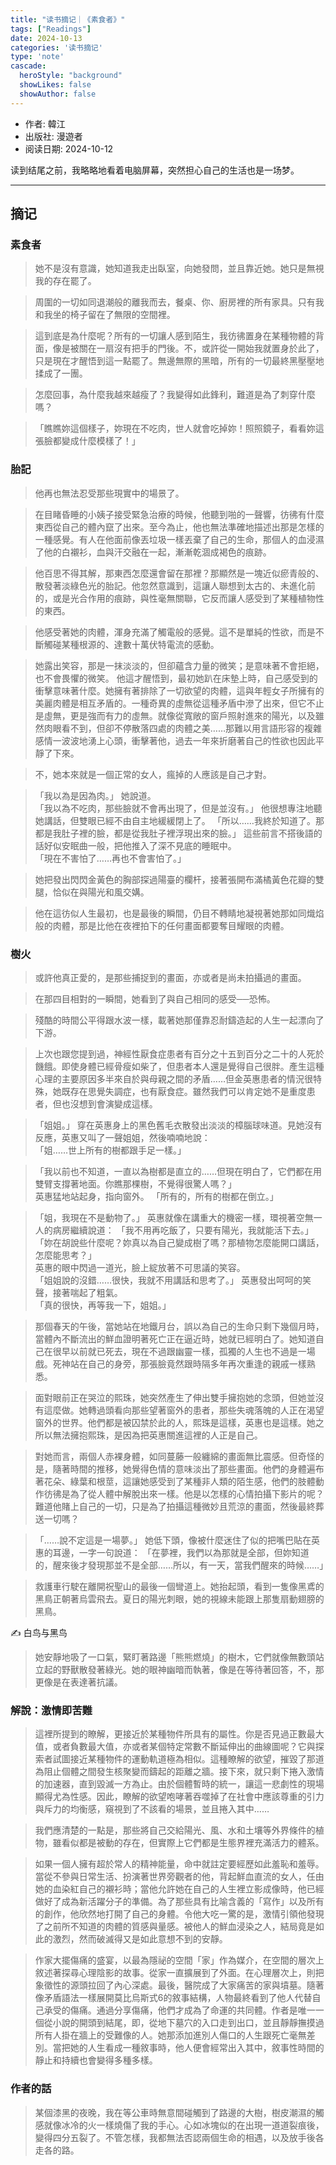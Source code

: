 ```yaml
---
title: "读书摘记｜《素食者》"
tags: ["Readings"]
date: 2024-10-13
categories: '读书摘记'
type: 'note'
cascade:
  heroStyle: "background"
  showLikes: false
  showAuthor: false
---
```



- 作者: 韓江
- 出版社: 漫遊者
- 阅读日期: 2024-10-12

读到结尾之前，我略略地看着电脑屏幕，突然担心自己的生活也是一场梦。

---

## 摘记

### 素食者

> 她不是沒有意識，她知道我走出臥室，向她發問，並且靠近她。她只是無視我的存在罷了。

> 周圍的一切如同退潮般的離我而去，餐桌、你、廚房裡的所有家具。只有我和我坐的椅子留在了無限的空間裡。

> 這到底是為什麼呢？所有的一切讓人感到陌生，我彷彿置身在某種物體的背面，像是被關在一扇沒有把手的門後。不，或許從一開始我就置身於此了，只是現在才醒悟到這一點罷了。無邊無際的黑暗，所有的一切最終黑壓壓地揉成了一團。

> 怎麼回事，為什麼我越來越瘦了？我變得如此鋒利，難道是為了刺穿什麼嗎？

> 「瞧瞧妳這個樣子，妳現在不吃肉，世人就會吃掉妳！照照鏡子，看看妳這張臉都變成什麼模樣了！」

### 胎記

> 他再也無法忍受那些現實中的場景了。

> 在目睹昏睡的小姨子接受緊急治療的時候，他聽到啪的一聲響，彷彿有什麼東西從自己的體內竄了出來。至今為止，他也無法準確地描述出那是怎樣的一種感覺。有人在他面前像丟垃圾一樣丟棄了自己的生命，那個人的血浸濕了他的白襯衫，血與汗交融在一起，漸漸乾涸成褐色的痕跡。

> 他百思不得其解，那東西怎麼還會留在那裡？那顯然是一塊近似瘀青般的、散發著淡綠色光的胎記。他忽然意識到，這讓人聯想到太古的、未進化前的，或是光合作用的痕跡，與性毫無關聯，它反而讓人感受到了某種植物性的東西。

> 他感受著她的肉體，渾身充滿了觸電般的感覺。這不是單純的性欲，而是不斷觸碰某種根源的、達數十萬伏特電流的感動。

> 她露出笑容，那是一抹淡淡的，但卻蘊含力量的微笑；是意味著不會拒絕，也不會畏懼的微笑。	他這才醒悟到，最初她趴在床墊上時，自己感受到的衝擊意味著什麼。她擁有著排除了一切欲望的肉體，這與年輕女子所擁有的美麗肉體是相互矛盾的。一種奇異的虛無從這種矛盾中滲了出來，但它不止是虛無，更是強而有力的虛無。就像從寬敞的窗戶照射進來的陽光，以及雖然肉眼看不到，但卻不停散落四處的肉體之美……那難以用言語形容的複雜感情一波波地湧上心頭，衝擊著他，過去一年來折磨著自己的性欲也因此平靜了下來。

> 不，她本來就是一個正常的女人，瘋掉的人應該是自己才對。

> 「我以為是因為肉。」	她說道。	
> 「我以為不吃肉，那些臉就不會再出現了，但是並沒有。」	他很想專注地聽她講話，但雙眼已經不由自主地緩緩閉上了。	
> 「所以……我終於知道了。那都是我肚子裡的臉，都是從我肚子裡浮現出來的臉。」	
> 這些前言不搭後語的話好似安眠曲一般，把他推入了深不見底的睡眠中。	
> 「現在不害怕了……再也不會害怕了。」

>她把發出閃閃金黃色的胸部探過陽臺的欄杆，接著張開布滿橘黃色花瓣的雙腿，恰似在與陽光和風交媾。

>他在這彷似人生最初，也是最後的瞬間，仍目不轉睛地凝視著她那如同熾焰般的肉體，那是比他在夜裡拍下的任何畫面都要奪目耀眼的肉體。

### 樹火

> 或許他真正愛的，是那些捕捉到的畫面，亦或者是尚未拍攝過的畫面。

> 在那四目相對的一瞬間，她看到了與自己相同的感受──恐怖。

> 殘酷的時間公平得跟水波一樣，載著她那僅靠忍耐鑄造起的人生一起漂向了下游。

> 上次也跟您提到過，神經性厭食症患者有百分之十五到百分之二十的人死於饑餓。即使身體已經骨瘦如柴了，但患者本人還是覺得自己很胖。產生這種心理的主要原因多半來自於與母親之間的矛盾……但金英惠患者的情況很特殊，她既存在思覺失調症，也有厭食症。雖然我們可以肯定她不是重度患者，但也沒想到會演變成這樣。

> 「姐姐。」	
> 穿在英惠身上的黑色舊毛衣散發出淡淡的樟腦球味道。見她沒有反應，英惠又叫了一聲姐姐，然後喃喃地說：	
> 「姐……世上所有的樹都跟手足一樣。」

> 「我以前也不知道，一直以為樹都是直立的……但現在明白了，它們都在用雙臂支撐著地面。你瞧那棵樹，不覺得很驚人嗎？」	
> 英惠猛地站起身，指向窗外。	
> 「所有的，所有的樹都在倒立。」

> 「姐，我現在不是動物了。」	
> 英惠就像在講重大的機密一樣，環視著空無一人的病房繼續說道：	
> 「我不用再吃飯了，只要有陽光，我就能活下去。」	
> 「妳在胡說些什麼呢？妳真以為自己變成樹了嗎？那植物怎麼能開口講話，怎麼能思考？」	
> 英惠的眼中閃過一道光，臉上綻放著不可思議的笑容。	
> 「姐姐說的沒錯……很快，我就不用講話和思考了。」	英惠發出呵呵的笑聲，接著喘起了粗氣。	
> 「真的很快，再等我一下，姐姐。」

> 那個春天的午後，當她站在地鐵月台，誤以為自己的生命只剩下幾個月時，當體內不斷流出的鮮血證明著死亡正在逼近時，她就已經明白了。她知道自己在很早以前就已死去，現在不過跟幽靈一樣，孤獨的人生也不過是一場戲。死神站在自己的身旁，那張臉竟然跟時隔多年再次重逢的親戚一樣熟悉。

> 面對眼前正在哭泣的熙珠，她突然產生了伸出雙手擁抱她的念頭，但她並沒有這麼做。她轉過頭看向那些望著窗外的患者，那些失魂落魄的人正在渴望窗外的世界。他們都是被囚禁於此的人，熙珠是這樣，英惠也是這樣。她之所以無法擁抱熙珠，是因為把英惠關進這裡的人正是自己。

> 對她而言，兩個人赤裸身體，如同蔓藤一般纏綿的畫面無比震感。但奇怪的是，隨著時間的推移，她覺得色情的意味淡出了那些畫面。他們的身體遍布著花朵、綠葉和根莖，這讓她感受到了某種非人類的陌生感，他們的肢體動作彷彿是為了從人體中解脫出來一樣。他是以怎樣的心情拍攝下影片的呢？難道他賭上自己的一切，只是為了拍攝這種微妙且荒涼的畫面，然後最終葬送一切嗎？

> 「……說不定這是一場夢。」	
> 她低下頭，像被什麼迷住了似的把嘴巴貼在英惠的耳邊，一字一句說道：	「在夢裡，我們以為那就是全部，但妳知道的，醒來後才發現那並不是全部……所以，有一天，當我們醒來的時候……」

> 救護車行駛在離開祝聖山的最後一個彎道上。她抬起頭，看到一隻像黑鳶的黑鳥正朝著烏雲飛去。夏日的陽光刺眼，她的視線未能跟上那隻扇動翅膀的黑鳥。	

✍️ 白鸟与黑鸟

> 她安靜地吸了一口氣，緊盯著路邊「熊熊燃燒」的樹木，它們就像無數頭站立起的野獸散發著綠光。她的眼神幽暗而執著，像是在等待著回答，不，那更像是在表達著抗議。

### 解說：激情即苦難

>這裡所提到的瞭解，更接近於某種物件所具有的屬性。你是否見過正數最大值，或者負數最大值，亦或者某個特定常數不斷延伸出的曲線圖呢？它與探索者試圖接近某種物件的運動軌道極為相似。這種瞭解的欲望，摧毀了那道為阻止個體之間發生核聚變而鑄起的距離之牆。接下來，就只剩下捲入激情的加速器，直到毀滅一方為止。由於個體暫時的統一，讓這一悲劇性的現場顯得尤為性感。因此，瞭解的欲望咆哮著吞噬掉了在社會中應該尊重的引力與斥力的均衡感，窺視到了不該看的場景，並且捲入其中……

>我們應清楚的一點是，那些將自己交給陽光、風、水和土壤等外界條件的植物，雖看似都是被動的存在，但實際上它們都是生態界裡充滿活力的體系。

>如果一個人擁有超於常人的精神能量，命中就註定要經歷如此羞恥和羞辱。當從不參與日常生活、扮演著世界旁觀者的他，背起鮮血直流的女人，任由她的血染紅自己的襯衫時；當他允許她在自己的人生裡立影成像時，他已經做好了成為新活躍分子的準備。為了那些具有比喻含義的「寫作」以及所有的創作，他欣然地打開了自己的身體。令他大吃一驚的是，激情引領他發現了之前所不知道的肉體的質感與量感。被他人的鮮血浸染之人，結局竟是如此的激烈，然而破滅得又是如此意想不到的安靜。

>作家大擺傷痛的盛宴，以最為隱祕的空間「家」作為媒介，在空間的層次上敘述著探尋心理陰影的故事。從家一直擴展到了外面。在心理層次上，則把象徵性的源頭拉回了內心深處。最後，醫院成了大家痛苦的家與墳墓。隨著像矛盾語法一樣展開莫比烏斯式6的敘事結構，人物最終看到了他人代替自己承受的傷痛。通過分享傷痛，他們才成為了命運的共同體。作者是唯一一個從小說的開頭到結尾，即，從地下墓穴的入口走到出口，並且靜靜撫摸過所有人掛在牆上的受難像的人。她那添加進別人傷口的人生跟死亡毫無差別。當把她的人生看成一種敘事時，他人便會經常出入其中，敘事性時間的靜止和持續也會變得多種多樣。


### 作者的話

> 某個漆黑的夜晚，我在等公車時無意間碰觸到了路邊的大樹，樹皮潮濕的觸感就像冰冷的火一樣燒傷了我的手心。心如冰塊似的在出現一道道裂痕後，變得四分五裂了。不管怎樣，我都無法否認兩個生命的相遇，以及放手後各走各的路。
